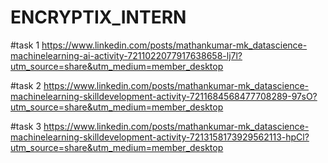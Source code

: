 # ENCRYPTIX_INTERN

#task 1
https://www.linkedin.com/posts/mathankumar-mk_datascience-machinelearning-ai-activity-7211022077917638658-lj7l?utm_source=share&utm_medium=member_desktop

#task 2
https://www.linkedin.com/posts/mathankumar-mk_datascience-machinelearning-skilldevelopment-activity-7211684568477708289-97sO?utm_source=share&utm_medium=member_desktop

#task 3
https://www.linkedin.com/posts/mathankumar-mk_datascience-machinelearning-skilldevelopment-activity-7213158173929562113-hpCl?utm_source=share&utm_medium=member_desktop
